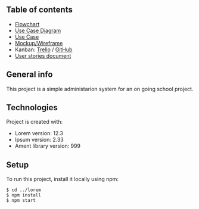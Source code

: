 ## Table of contents
* [Flowchart](https://lucid.app/lucidchart/f9ad1cea-4a01-4815-8707-9e89d4363a92/edit?invitationId=inv_a802f655-b3ff-456e-b527-9e6828527855&page=0_0#)
* [Use Case Diagram](https://lucid.app/lucidspark/abb7ff76-b5c3-4025-97b2-76d81561f9eb/edit?invitationId=inv_5d58e8bb-76f9-4f05-8f49-c63db6a5cf8d&page=0_0#)
* [Use Case](https://docs.google.com/document/d/13FsaSHjUadHEMG_BKDRVXFxjJSUK3OjtsDLemNWYuNY/edit)
* [Mockup/Wireframe](https://www.figma.com/file/0wrilFWNmad7sj1g8zgLYk/Klachten-systeem?type=design&node-id=0%3A1&mode=design&t=pY1sX9Ry2GYDIGtN-1)
* Kanban: [Trello](https://trello.com/b/im2SWRVQ/praktijkweizer) / [GitHub](https://github.com/users/nielstoemen/projects/3/views/1)
* [User stories document](https://docs.google.com/document/d/1NJxNR_-Qa8qtFmrznDa4LUXbvZxcUkwBRXsFlGTPEg8/edit?pli=1)

## General info
This project is a simple administarion system for an on going school project.
	
## Technologies
Project is created with:
* Lorem version: 12.3
* Ipsum version: 2.33
* Ament library version: 999
	
## Setup
To run this project, install it locally using npm:

```
$ cd ../lorem
$ npm install
$ npm start
```
